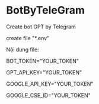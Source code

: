 # BotByTeleGram
Create bot GPT by Telegram


create file "*.env"

Nội dung file:


BOT_TOKEN="YOUR_TOKEN"

GPT_API_KEY="YOUR_TOKEN"

GOOGLE_API_KEY="YOUR_TOKEN"

GOOGLE_CSE_ID="YOUR_TOKEN"

